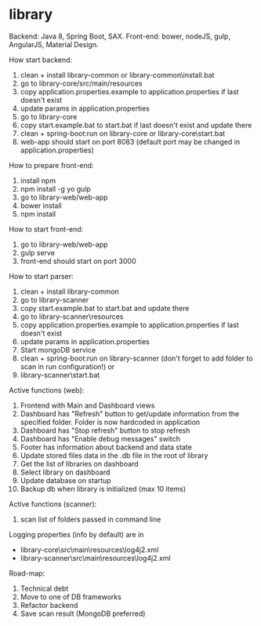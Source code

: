 # library
Backend: Java 8, Spring Boot, SAX.
Front-end: bower, nodeJS, gulp, AngularJS, Material Design.

How start backend:  
1. clean + install library-common or library-common\install.bat
2. go to library-core/src/main/resources  
3. copy application.properties.example to application.properties if last doesn't exist
4. update params in application.properties
5. go to library-core
6. copy start.example.bat to start.bat if last doesn't exist and update <parameters> there
7. clean + spring-boot:run on library-core or library-core\start.bat
8. web-app should start on port 8083 (default port may be changed in application.properties)

How to prepare front-end:  
1. install npm  
2. npm install -g yo gulp  
3. go to library-web/web-app  
4. bower install  
5. npm install  

How to start front-end:  
1. go to library-web/web-app  
2. gulp serve  
3. front-end should start on port 3000

How to start parser:
1. clean + install library-common
2. go to library-scanner
3. copy start.example.bat to start.bat and update <parameters> there
4. go to library-scanner\resources
5. copy application.properties.example to application.properties if last doesn't exist
6. update params in application.properties
7. Start mongoDB service
8. clean + spring-boot:run on library-scanner (don't forget to add folder to scan in run configuration!)
or
8. library-scanner\start.bat

Active functions (web):
1. Frontend with Main and Dashboard views  
2. Dashboard has "Refresh" button to get/update information from the specified folder. Folder is now hardcoded in application  
3. Dashboard has "Stop refresh" button to stop refresh  
4. Dashboard has "Enable debug messages" switch  
5. Footer has information about backend and data state  
6. Update stored files data in the .db file in the root of library  
7. Get the list of libraries on dashboard  
8. Select library on dashboard  
9. Update database on startup  
10. Backup db when library is initialized (max 10 items)

Active functions (scanner):
1. scan list of folders passed in command line

Logging properties (info by default) are in
- library-core\src\main\resources\log4j2.xml
- library-scanner\src\main\resources\log4j2.xml

Road-map:
1. Technical debt  
2. Move to one of DB frameworks
3. Refactor backend
4. Save scan result (MongoDB preferred)